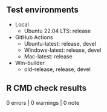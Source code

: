 ## Test environments

* Local
  - Ubuntu 22.04 LTS: release
* GitHub Actions
  - Ubuntu-latest: release, devel
  - Windows-latest: release, devel
  - Mac-latest: release
* Win-builder
  - old-release, release, devel

## R CMD check results

0 errors | 0 warnings | 0 note
